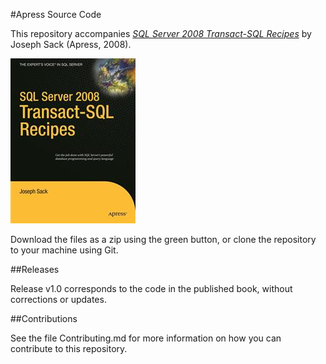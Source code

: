 #Apress Source Code

This repository accompanies [*SQL Server 2008 Transact-SQL Recipes*](http://www.apress.com/9781590599808) by Joseph Sack (Apress, 2008).

![Cover image](9781590599808.jpg)

Download the files as a zip using the green button, or clone the repository to your machine using Git.

##Releases

Release v1.0 corresponds to the code in the published book, without corrections or updates.

##Contributions

See the file Contributing.md for more information on how you can contribute to this repository.
